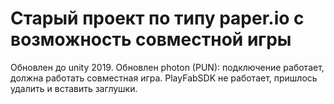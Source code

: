 # Старый проект по типу paper.io с возможность совместной игры


Обновлен до unity 2019. Обновлен photon (PUN): подключение работает, должна работать совместная игра.
PlayFabSDK не работает, пришлось удалить и вставить заглушки.
